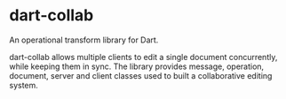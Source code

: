dart-collab
===========

An operational transform library for Dart.

dart-collab allows multiple clients to edit a single document concurrently,
while keeping them in sync. The library provides message, operation, document,
server and client classes used to built a collaborative editing system.
